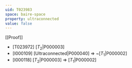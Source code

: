 ```yaml
---
uid: T023983
space: baire-space
property: ultraconnected
value: false
---
```

[[Proof]]

* [T023972] [$T_2$|P000003]
* [I000109] [Ultraconnected|P000040] => ~[$T_1$|P000002]
* [I000118] [$T_2$|P000003] => [$T_1$|P000002]


